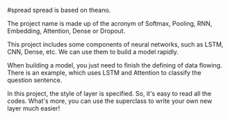 #spread
spread is based on theano.
  
The project name is made up of the acronym of Softmax, Pooling, RNN, Embedding, Attention, Dense or Dropout.
  
This project includes some components of neural networks, such as LSTM, CNN, Dense, etc. We can use them to build a model rapidly. 
  
When building a model, you just need to finish the defining of data flowing. There is an example, which uses LSTM and Attention to classify the question sentence. 
  
In this project, the style of layer is specified. So, it's easy to read all the codes. What's more, you can use the superclass to write your own new layer much easier!

